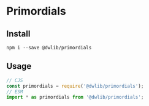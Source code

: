# Primordials

## Install
`npm i --save @dwlib/primordials`

## Usage
```javascript
// CJS
const primordials = require('@dwlib/primordials');
// ESM
import * as primordials from '@dwlib/primordials';
```
